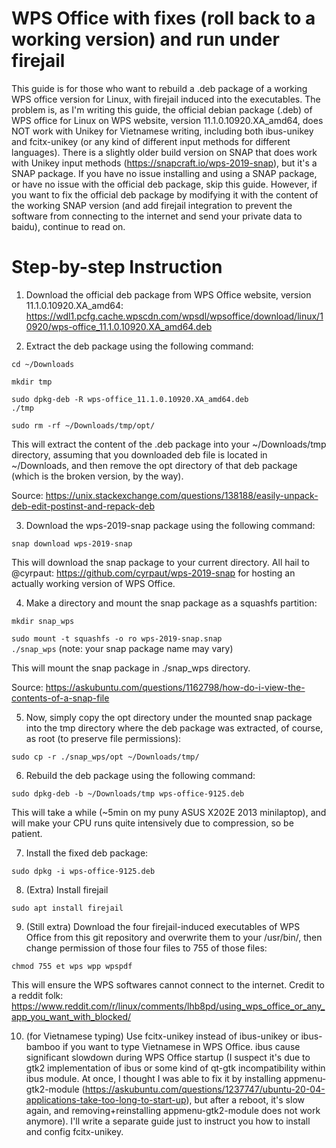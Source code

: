 # WPS Office with fixes (roll back to a working version) and run under firejail
This guide is for those who want to rebuild a .deb package of a working WPS office version for Linux, with firejail induced into the executables. The problem is, as I'm writing this guide, the official debian package (.deb) of WPS office for Linux on WPS website, version 11.1.0.10920.XA_amd64, does NOT work with Unikey for Vietnamese writing, including both ibus-unikey and fcitx-unikey (or any kind of different input methods for different languages). There is a slightly older build version on SNAP that does work with Unikey input methods (https://snapcraft.io/wps-2019-snap), but it's a SNAP package. If you have no issue installing and using a SNAP package, or have no issue with the official deb package, skip this guide. However, if you want to fix the official deb package by modifying it with the content of the working SNAP version (and add firejail integration to prevent the software from connecting to the internet and send your private data to baidu), continue to read on.

# Step-by-step Instruction
1. Download the official deb package from WPS Office website, version 11.1.0.10920.XA_amd64: https://wdl1.pcfg.cache.wpscdn.com/wpsdl/wpsoffice/download/linux/10920/wps-office_11.1.0.10920.XA_amd64.deb

2. Extract the deb package using the following command:

<code>cd ~/Downloads</code>

<code>mkdir tmp</code>

<code>sudo dpkg-deb -R wps-office_11.1.0.10920.XA_amd64.deb ./tmp</code>

<code>sudo rm -rf ~/Downloads/tmp/opt/</code>

This will extract the content of the .deb package into your ~/Downloads/tmp directory, assuming that you downloaded deb file is located in ~/Downloads, and then remove the opt directory of that deb package (which is the broken version, by the way).

Source: https://unix.stackexchange.com/questions/138188/easily-unpack-deb-edit-postinst-and-repack-deb

3. Download the wps-2019-snap package using the following command:

<code>snap download wps-2019-snap</code>

This will download the snap package to your current directory. All hail to @cyrpaut: https://github.com/cyrpaut/wps-2019-snap for hosting an actually working version of WPS Office.

4. Make a directory and mount the snap package as a squashfs partition:

<code>mkdir snap_wps</code>

<code>sudo mount -t squashfs -o ro wps-2019-snap.snap ./snap_wps</code> (note: your snap package name may vary)

This will mount the snap package in ./snap_wps directory.

Source: https://askubuntu.com/questions/1162798/how-do-i-view-the-contents-of-a-snap-file

5. Now, simply copy the opt directory under the mounted snap package into the tmp directory where the deb package was extracted, of course, as root (to preserve file permissions):

<code>sudo cp -r ./snap_wps/opt ~/Downloads/tmp/</code>

6. Rebuild the deb package using the following command:

<code>sudo dpkg-deb -b ~/Downloads/tmp wps-office-9125.deb</code>

This will take a while (~5min on my puny ASUS X202E 2013 minilaptop), and will make your CPU runs quite intensively due to compression, so be patient.

7. Install the fixed deb package:

<code>sudo dpkg -i wps-office-9125.deb</code>

8. (Extra) Install firejail

<code>sudo apt install firejail</code>

9. (Still extra) Download the four firejail-induced executables of WPS Office from this git repository and overwrite them to your /usr/bin/, then change permission of those four files to 755 of those files:

<code>chmod 755 et wps wpp wpspdf</code>

This will ensure the WPS softwares cannot connect to the internet. Credit to a reddit folk: https://www.reddit.com/r/linux/comments/lhb8pd/using_wps_office_or_any_app_you_want_with_blocked/


10. (for Vietnamese typing) Use fcitx-unikey instead of ibus-unikey or ibus-bamboo if you want to type Vietnamese in WPS Office. ibus cause significant slowdown during WPS Office startup (I suspect it's due to gtk2 implementation of ibus or some kind of qt-gtk incompatibility within ibus module. At once, I thought I was able to fix it by installing appmenu-gtk2-module (https://askubuntu.com/questions/1237747/ubuntu-20-04-applications-take-too-long-to-start-up), but after a reboot, it's slow again, and removing+reinstalling appmenu-gtk2-module does not work anymore). I'll write a separate guide just to instruct you how to install and config fcitx-unikey.
